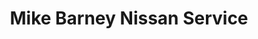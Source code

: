 ---
title: "Mike Barney Nissan Service"
url: /amherst/mike-barney-nissan-service/
shop: car repair
---